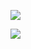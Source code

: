 ![](https://github-readme-stats-git-masterrstaa-rickstaa.vercel.app/api?username=wenzhu23333&show_icons=true&theme=highcontrast&count_private=true)

![](https://github-readme-stats-git-masterrstaa-rickstaa.vercel.app/api/top-langs/?username=wenzhu23333&theme=highcontrast&hide=html,php,javascript,tcl,css,c&layout=compact)


<!--
**wenzhu23333/wenzhu23333** is a ✨ _special_ ✨ repository because its `README.md` (this file) appears on your GitHub profile.

Here are some ideas to get you started:

- 🔭 I’m currently working on ...
- 🌱 I’m currently learning ...
- 👯 I’m looking to collaborate on ...
- 🤔 I’m looking for help with ...
- 💬 Ask me about ...
- 📫 How to reach me: ...
- 😄 Pronouns: ...
- ⚡ Fun fact: ...
-->

